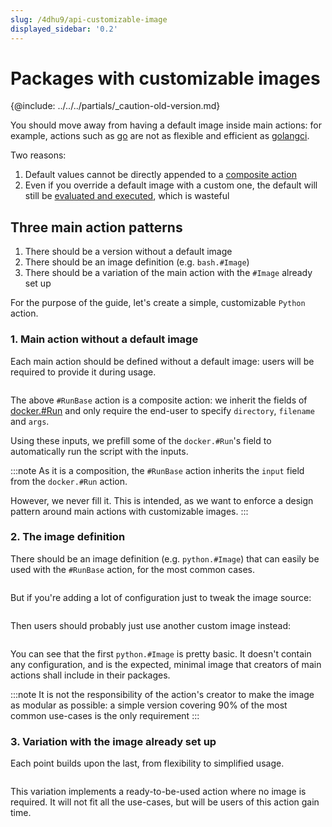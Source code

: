 ```yaml
---
slug: /4dhu9/api-customizable-image
displayed_sidebar: '0.2'
---
```


# Packages with customizable images

\{@include:  ../../../partials/_caution-old-version.md\}

You should move away from having a default image inside main actions: for example, actions such as [go](https://github.com/dagger/dagger/blob/d45b946f024c63bcb89d22bd843a011f18d64b69/pkg/universe.dagger.io/go/build.cue#L9-L83) are not as flexible and efficient as [golangci](https://github.com/dagger/dagger/blob/d45b946f024c63bcb89d22bd843a011f18d64b69/pkg/universe.dagger.io/alpha/go/golangci/lint.cue#L17-L48).

Two reasons:

1. Default values cannot be directly appended to a [composite action](/1221/action/#composite-actions)
2. Even if you override a default image with a custom one, the default will still be [evaluated and executed](https://github.com/dagger/dagger/blob/d45b946f024c63bcb89d22bd843a011f18d64b69/pkg/universe.dagger.io/go/build.cue#L34), which is wasteful

## Three main action patterns

1. There should be a version without a default image
2. There should be an image definition (e.g. `bash.#Image`)
3. There should be a variation of the main action with the `#Image` already set up

For the purpose of the guide, let's create a simple, customizable `Python` action.

### 1. Main action without a default image

Each main action should be defined without a default image: users will be required to provide it during usage.

```cue file=../../tests/guides/customizable-image/run_base.cue

```

The above `#RunBase` action is a composite action: we inherit the fields of [docker.#Run](https://github.com/dagger/dagger/blob/main/pkg/universe.dagger.io/docker/run.cue#L11-L70) and only require the end-user to specify `directory`, `filename` and `args`.

Using these inputs, we prefill some of the `docker.#Run`'s field to automatically run the script with the inputs.

:::note
As it is a composition, the `#RunBase` action inherits the `input` field from the `docker.#Run` action.

However, we never fill it. This is intended, as we want to enforce a design pattern around main actions with customizable images.
:::

### 2. The image definition

There should be an image definition (e.g. `python.#Image`) that can easily be used with the `#RunBase` action, for the most common cases.

```cue file=../../tests/guides/customizable-image/image_simple.cue

```

But if you're adding a lot of configuration just to tweak the image source:

```cue file=../../tests/guides/customizable-image/image_configurable.cue

```

Then users should probably just use another custom image instead:

```cue file=../../tests/guides/customizable-image/image_pip.cue

```

You can see that the first `python.#Image` is pretty basic. It doesn't contain any configuration, and is the expected, minimal image that creators of main actions shall include in their packages.

:::note
It is not the responsibility of the action's creator to make the image as modular as possible: a simple version covering 90% of the most common use-cases is the only requirement
:::

### 3. Variation with the image already set up

Each point builds upon the last, from flexibility to simplified usage.

```cue file=../../tests/guides/customizable-image/run.cue

```

This variation implements a ready-to-be-used action where no image is required.
It will not fit all the use-cases, but will be users of this action gain time.
